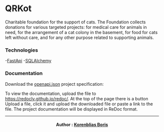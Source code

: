 # QRKot

Charitable foundation for the support of cats. The Foundation collects donations for various targeted projects: for medical care for animals in need, for the arrangement of a cat colony in the basement, for food for cats left without care, and for any other purpose related to supporting animals.

### Technologies

-[FastApi](https://fastapi.tiangolo.com)
-[SQLAlchemy](https://www.sqlalchemy.org)


### Documentation

Download the <a href='https://code.s3.yandex.net/Python-dev/openapi.json'>openapi.json</a> project specification:

To view the documentation, upload the file to https://redocly.github.io/redoc/. At the top of the page there is a button Upload a file, click it and upload the downloaded file or paste a link to the file. The project documentation will be displayed in ReDoc format.

---

<h4 align="center">
Author : <a href="https://github.com/bobr2072">Korenblias Boris</a>
</h4>